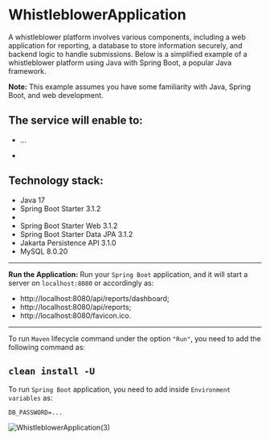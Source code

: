 # WhistleblowerApplication
A whistleblower platform involves various components, including a web application for reporting, a database to store information securely, and backend logic to handle submissions. Below is a simplified example of a whistleblower platform using Java with Spring Boot, a popular Java framework.

**Note:** This example assumes you have some familiarity with Java, Spring Boot, and web development.

The service will enable to:
----------------
- ...

- 
**Technology stack:**
---------------- 
* Java 17
* Spring Boot Starter 3.1.2
* 
* Spring Boot Starter Web 3.1.2
* Spring Boot Starter Data JPA 3.1.2 
* Jakarta Persistence API 3.1.0
* MySQL 8.0.20
---------------- 
**Run the Application:**
Run your `Spring Boot` application, and it will start a server on `localhost:8080`
or accordingly as: 
- http://localhost:8080/api/reports/dashboard;
- http://localhost:8080/api/reports;
- http://localhost:8080/favicon.ico.
---------------- 
To run `Maven` lifecycle command under the option `"Run"`, 
you need to add the following command as:

`clean install -U`
---------------- 
To run `Spring Boot` application, 
you need to add inside `Environment variables` as:

`DB_PASSWORD=...`

![WhistleblowerApplication(3)](https://github.com/invzbl3/WhistleblowerApplication/assets/24904825/5505f6e2-d798-4696-a1a8-58ad9542b2a2)

